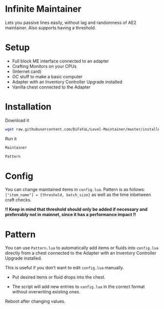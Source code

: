 # Infinite Maintainer

Lets you passive lines easily, without lag and randomness of AE2 maintainer.
Also supports having a threshold.

# Setup

- Full block ME interface connected to an adapter
- Crafting Monitors on your CPUs
- (Internet card)
- OC stuff to make a basic computer
- Adapter with an Inventory Controller Upgrade installed  
- Vanilla chest connected to the Adapter  

# Installation

Download it

```bash
wget raw.githubusercontent.com/DiFaYaL/Level-Maintainer/master/installer.lua && installer
```

Run it

```bash
Maintainer
```

```bash
Pattern
```

# Config

You can change maintained items in `config.lua`. Pattern is as follows: `["item_name"] = {threshold, batch_size}` as well as the time inbetween craft checks.

**!! Keep in mind that threshold should only be added if necessary and preferrably not in mainnet, since it has a performance impact !!**

# Pattern

You can use `Pattern.lua` to automatically add items or fluids into `config.lua` directly from a chest connected to the Adapter with an Inventory Controller Upgrade installed.  

This is useful if you don’t want to edit `config.lua` manually.  

- Put desired items or fluid drops into the chest.  

- The script will add new entries to `config.lua` in the correct format without overwriting existing ones.  

Reboot after changing values.
